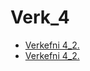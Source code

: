 # Verk_4
* [Verkefni 4_2.](Verkefni-4-nemendur/index.html)
* [Verkefni 4_2.](Verkefni-4-nemendur/verkefni53.html)
